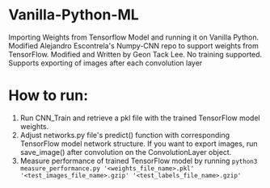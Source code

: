 # Vanilla-Python-ML
Importing Weights from Tensorflow Model and running it on Vanilla Python. Modified Alejandro Escontrela's Numpy-CNN repo to support weights from TensorFlow. Modified and Written by Geon Tack Lee. No training supported. Supports exporting of images after each convolution layer

# How to run:
1. Run CNN_Train and retrieve a pkl file with the trained TensorFlow model weights.
2. Adjust networks.py file's predict() function with corresponding TensorFlow model network structure. If you want to export images, run save_image() after convolution on the ConvolutionLayer object.
3. Measure performance of trained TensorFlow model by running `python3 measure_performance.py '<weights_file_name>.pkl' '<test_images_file_name>.gzip' '<test_labels_file_name>.gzip'`
